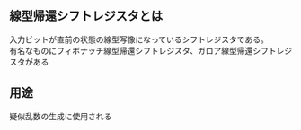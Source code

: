 ## 線型帰還シフトレジスタとは
入力ビットが直前の状態の線型写像になっているシフトレジスタである。  
有名なものにフィボナッチ線型帰還シフトレジスタ、ガロア線型帰還シフトレジスタがある
## 用途
疑似乱数の生成に使用される
